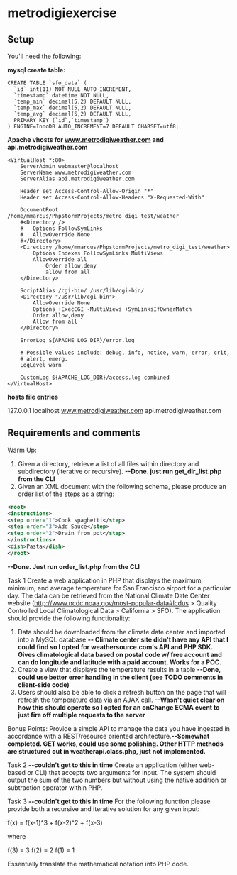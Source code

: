 metrodigiexercise
=================

## Setup

You'll need the following:

**mysql create table:**

```mysql
CREATE TABLE `sfo_data` (
  `id` int(11) NOT NULL AUTO_INCREMENT,
  `timestamp` datetime NOT NULL,
  `temp_min` decimal(5,2) DEFAULT NULL,
  `temp_max` decimal(5,2) DEFAULT NULL,
  `temp_avg` decimal(5,2) DEFAULT NULL,
  PRIMARY KEY (`id`,`timestamp`)
) ENGINE=InnoDB AUTO_INCREMENT=7 DEFAULT CHARSET=utf8;
```

**Apache vhosts for www.metrodigiweather.com and api.metrodigiweather.com**
```
<VirtualHost *:80>
	ServerAdmin webmaster@localhost
	ServerName www.metrodigiweather.com
	ServerAlias api.metrodigiweather.com

	Header set Access-Control-Allow-Origin "*"
	Header set Access-Control-Allow-Headers "X-Requested-With"

	DocumentRoot /home/mmarcus/PhpstormProjects/metro_digi_test/weather
	#<Directory />
	#	Options FollowSymLinks
	#	AllowOverride None
	#</Directory>
	<Directory /home/mmarcus/PhpstormProjects/metro_digi_test/weather>
		Options Indexes FollowSymLinks MultiViews
		AllowOverride all
        	Order allow,deny
        	allow from all
	</Directory>

	ScriptAlias /cgi-bin/ /usr/lib/cgi-bin/
	<Directory "/usr/lib/cgi-bin">
		AllowOverride None
		Options +ExecCGI -MultiViews +SymLinksIfOwnerMatch
		Order allow,deny
		Allow from all
	</Directory>

	ErrorLog ${APACHE_LOG_DIR}/error.log

	# Possible values include: debug, info, notice, warn, error, crit,
	# alert, emerg.
	LogLevel warn

	CustomLog ${APACHE_LOG_DIR}/access.log combined
</VirtualHost>
```
**hosts file entries**

127.0.0.1   localhost www.metrodigiweather.com api.metrodigiweather.com


## Requirements and comments

Warm Up:
1. Given a directory, retrieve a list of all files within directory and subdirectory (iterative or recursive).
**--Done. just run get_dir_list.php from the CLI**
2. Given an XML document with the following schema, please produce an order list of the steps as a string:
```xml
<root>
<instructions>
<step order="1">Cook spaghetti</step>
<step order="3">Add Sauce</step>
<step order="2">Drain from pot</step>
</instructions>
<dish>Pasta</dish>
</root>
```
**--Done. Just run order_list.php from the CLI**

Task 1
Create a web application in PHP that displays the maximum, minimum, and average temperature for San Francisco airport for a particular day. The data can be retrieved from the National Climate Date Center website (http://www.ncdc.noaa.gov/most-popular-data#lcdus > Quality Controlled Local Climatological Data > California > SFO).  The application should provide the following functionality:

1. Data should be downloaded from the climate date center and imported into a MySQL database **-- Climate center site didn't have any API that I could find so I opted for weathersource.com's API and PHP SDK.  Gives climatological data based on postal code w/ free account and can do longitude and latitude with a paid account.  Works for a POC.**
2. Create a view that displays the temperature results in a table **--Done, could use better error handling in the client (see TODO comments in client-side code)**
3. Users should also be able to click a refresh button on the page that will refresh the temperature data via an AJAX call. **--Wasn't quiet clear on how this should operate so I opted for an onChange ECMA event to just fire off multiple requests to the server**

Bonus Points: Provide a simple API to manage the data you have ingested in accordance with a REST/resource oriented architecture.**--Somewhat completed.  GET works, could use some polishing. Other HTTP methods are structured out in weatherapi.class.php, just not implemented.**

Task 2 **--couldn't get to this in time**
Create an application (either web-based or CLI) that accepts two arguments for input. The system should output the sum of the two numbers but without using the native addition or subtraction operator within PHP.

Task 3 **--couldn't get to this in time**
For the following function please provide both a recursive and iterative solution for any given input:

f(x) = f(x-1)^3 + f(x-2)^2 + f(x-3)

where

f(3) = 3
f(2) = 2
f(1) = 1

Essentially translate the mathematical notation into PHP code.
